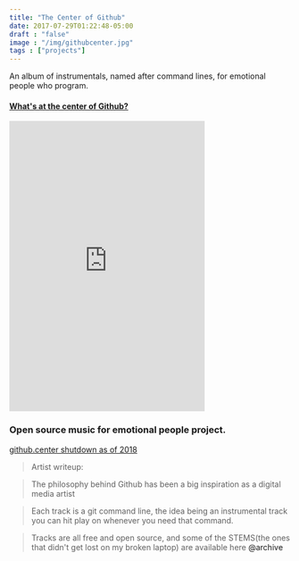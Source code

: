 ```yaml
---
title: "The Center of Github"
date: 2017-07-29T01:22:48-05:00
draft : "false"
image : "/img/githubcenter.jpg"
tags : ["projects"]
---
```


An album of instrumentals, named after command lines, for emotional people who program.

<!--more-->
<h4><a href="https://web.archive.org/web/20171217121701/https://michaelbetts.me/portfolio/work12/">What's at the center of Github?</a></h4>

<iframe style="border: 0; width: 350px; height: 520px;" src="https://bandcamp.com/EmbeddedPlayer/album=3781662510/size=large/bgcol=ffffff/linkcol=0687f5/tracklist=false/transparent=true/" seamless><a href="https://michaelbetts.bandcamp.com/album/github-center-wav">github.center.wav by Michael Betts</a></iframe>

<h3 id="open-source-music-for-emotional-people-project">Open source music for emotional people project.</h3>

<a href="https://web.archive.org/web/20171217121701/https://github.center/">github.center shutdown as of 2018</a></p></p>

> Artist writeup:

> The philosophy behind Github has been a big inspiration as a digital media artist

> Each track is a git command line, the idea being an instrumental track you can hit play on whenever you need that command.

> Tracks are all free and open source, and some of the STEMS(the ones that didn't get lost on my broken laptop) are available here <a src="https://archive.org/details/SiliconDarwinismV2">  @archive </a>
